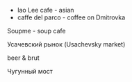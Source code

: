 * lao Lee cafe - asian
* caffe del parco - coffee on Dmitrovka

Soupme - soup cafe

Усачевский рынок (Usachevsky market)

beer & brut

Чугунный мост
